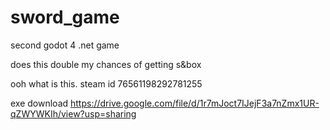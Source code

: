 # sword_game

second godot 4 .net game

does this double my chances of getting s&box

ooh what is this. steam id 76561198292781255 

exe download https://drive.google.com/file/d/1r7mJoct7IJejF3a7nZmx1UR-qZWYWKIh/view?usp=sharing
